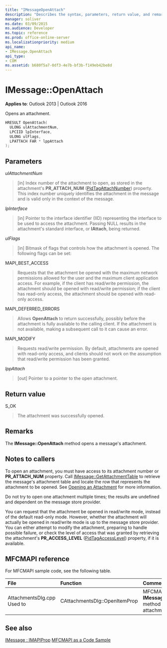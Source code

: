 ```yaml
---
title: "IMessageOpenAttach"
description: "Describes the syntax, parameters, return value, and remarks for IMessage OpenAttach, which opens an attachment."
manager: soliver
ms.date: 03/09/2015
ms.audience: Developer
ms.topic: reference
ms.prod: office-online-server
ms.localizationpriority: medium
api_name:
- IMessage.OpenAttach
api_type:
- COM
ms.assetid: b680f5a7-0df3-4e7b-bf3b-f149eb42be8d
---
```


# IMessage::OpenAttach

**Applies to**: Outlook 2013 | Outlook 2016
 
Opens an attachment.
 
```cpp
HRESULT OpenAttach(
  ULONG ulAttachmentNum,
  LPCIID lpInterface,
  ULONG ulFlags,
  LPATTACH FAR * lppAttach
);
```

## Parameters

 _ulAttachmentNum_
 
> [in] Index number of the attachment to open, as stored in the attachment's **PR_ATTACH_NUM** ([PidTagAttachNumber](pidtagattachnumber-canonical-property.md)) property. This index number uniquely identifies the attachment in the message and is valid only in the context of the message.

 _lpInterface_
 
> [in] Pointer to the interface identifier (IID) representing the interface to be used to access the attachment. Passing NULL results in the attachment's standard interface, or **IAttach**, being returned.

 _ulFlags_
 
> [in] Bitmask of flags that controls how the attachment is opened. The following flags can be set:

MAPI_BEST_ACCESS
 
> Requests that the attachment be opened with the maximum network permissions allowed for the user and the maximum client application access. For example, if the client has read/write permission, the attachment should be opened with read/write permission; if the client has read-only access, the attachment should be opened with read-only access.

MAPI_DEFERRED_ERRORS
 
> Allows **OpenAttach** to return successfully, possibly before the attachment is fully available to the calling client. If the attachment is not available, making a subsequent call to it can cause an error.

MAPI_MODIFY
 
> Requests read/write permission. By default, attachments are opened with read-only access, and clients should not work on the assumption that read/write permission has been granted.

 _lppAttach_
  
> [out] Pointer to a pointer to the open attachment.

## Return value

S_OK
  
> The attachment was successfully opened.

## Remarks

The **IMessage::OpenAttach** method opens a message's attachment.
  
## Notes to callers

To open an attachment, you must have access to its attachment number or **PR_ATTACH_NUM** property. Call [IMessage::GetAttachmentTable](imessage-getattachmenttable.md) to retrieve the message's attachment table and locate the row that represents the attachment to be opened. See [Opening an Attachment](opening-an-attachment.md) for more information.
  
Do not try to open one attachment multiple times; the results are undefined and dependent on the message store provider.
  
You can request that the attachment be opened in read/write mode, instead of the default read-only mode. However, whether the attachment will actually be opened in read/write mode is up to the message store provider. You can either attempt to modify the attachment, preparing to handle possible failure, or check the level of access that was granted by retrieving the attachment's **PR_ACCESS_LEVEL** ([PidTagAccessLevel](pidtagaccesslevel-canonical-property.md)) property, if it is available.
  
## MFCMAPI reference

For MFCMAPI sample code, see the following table.
  
|**File**|**Function**|**Comment**|
|:-----|:-----|:-----|
|AttachmentsDlg.cpp Used to  <br/> |CAttachmentsDlg::OpenItemProp  <br/> |MFCMAPI uses the **IMessage::OpenAttach** method to open attachment objects,  <br/> |

## See also

[IMessage : IMAPIProp](imessageimapiprop.md)
[MFCMAPI as a Code Sample](mfcmapi-as-a-code-sample.md)
